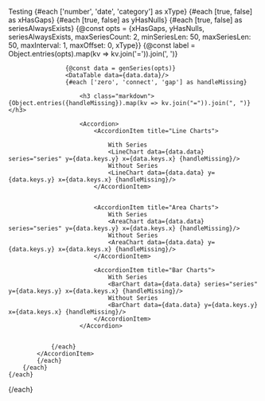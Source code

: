<script>
    import {genSeries} from "@evidence-dev/component-utilities/tests/getCompletedData.fixture"
</script>

Testing
<Accordion>
{#each ['number', 'date', 'category'] as xType}
{#each [true, false] as xHasGaps}
{#each [true, false] as yHasNulls}
{#each [true, false] as seriesAlwaysExists}
{@const opts = {xHasGaps, yHasNulls, seriesAlwaysExists, maxSeriesCount: 2, minSeriesLen: 50, maxSeriesLen: 50, maxInterval: 1, maxOffset: 0, xType}}
{@const label = Object.entries(opts).map(kv => kv.join('=')).join(', ')}
<AccordionItem title={label}>

                    {@const data = genSeries(opts)}
                    <DataTable data={data.data}/>
                    {#each ['zero', 'connect', 'gap'] as handleMissing}

                        <h3 class="markdown">{Object.entries({handleMissing}).map(kv => kv.join("=")).join(", ")}</h3>

                        <Accordion>
                            <AccordionItem title="Line Charts">
                            
                                With Series
                                <LineChart data={data.data} series="series" y={data.keys.y} x={data.keys.x} {handleMissing}/>
                                Without Series
                                <LineChart data={data.data} y={data.keys.y} x={data.keys.x} {handleMissing}/>
                            </AccordionItem>


                            <AccordionItem title="Area Charts">
                                With Series
                                <AreaChart data={data.data} series="series" y={data.keys.y} x={data.keys.x} {handleMissing}/>
                                Without Series
                                <AreaChart data={data.data} y={data.keys.y} x={data.keys.x} {handleMissing}/>
                            </AccordionItem>

                            <AccordionItem title="Bar Charts">
                                With Series
                                <BarChart data={data.data} series="series" y={data.keys.y} x={data.keys.x} {handleMissing}/>
                                Without Series
                                <BarChart data={data.data} y={data.keys.y} x={data.keys.x} {handleMissing}/>
                            </AccordionItem>
                        </Accordion>


                {/each}
            </AccordionItem>
            {/each}
        {/each}
    {/each}

{/each}
</Accordion>
